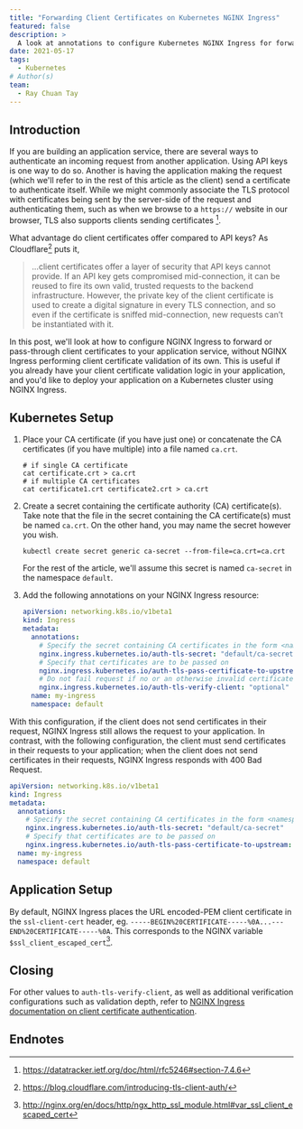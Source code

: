 ```yaml
---
title: "Forwarding Client Certificates on Kubernetes NGINX Ingress"
featured: false
description: >
  A look at annotations to configure Kubernetes NGINX Ingress for forwarding client certificates
date: 2021-05-17
tags:
  - Kubernetes
# Author(s)
team:
  - Ray Chuan Tay
---
```



## Introduction

If you are building an application service, there are several ways to authenticate an incoming request from another application. Using API keys is one way to do so. Another is having the application making the request (which we'll refer to in the rest of this article as the client) send a certificate to authenticate itself. While we might commonly associate the TLS protocol with certificates being sent by the server-side of the request and authenticating them, such as when we browse to a `https://` website in our browser, TLS also supports clients sending certificates [^tls7.4.6].

[^tls7.4.6]: https://datatracker.ietf.org/doc/html/rfc5246#section-7.4.6

What advantage do client certificates offer compared to API keys? As Cloudflare[^Cloudflare] puts it,

> ...client certificates offer a layer of security that API keys cannot provide. If an API key gets compromised mid-connection, it can be reused to fire its own valid, trusted requests to the backend infrastructure. However, the private key of the client certificate is used to create a digital signature in every TLS connection, and so even if the certificate is sniffed mid-connection, new requests can’t be instantiated with it.

[^Cloudflare]: https://blog.cloudflare.com/introducing-tls-client-auth/

In this post, we'll look at how to configure NGINX Ingress to forward or pass-through client certificates to your application service, without NGINX Ingress performing client certificate validation of its own. This is useful if you already have your client certificate validation logic in your application, and you'd like to deploy your application on a Kubernetes cluster using NGINX Ingress.


## Kubernetes Setup

1. Place your CA certificate (if you have just one) or concatenate the CA certificates (if you have multiple) into a file named `ca.crt`.

    ```shell
    # if single CA certificate
    cat certificate.crt > ca.crt
    # if multiple CA certificates
    cat certificate1.crt certificate2.crt > ca.crt
    ```

2. Create a secret containing the certificate authority (CA) certificate(s). Take note that the file in the secret containing the CA certificate(s) must be named `ca.crt`. On the other hand, you may name the secret however you wish.

    ```shell
    kubectl create secret generic ca-secret --from-file=ca.crt=ca.crt
    ```

    For the rest of the article, we'll assume this secret is named `ca-secret` in the namespace `default`.

3. Add the following annotations on your NGINX Ingress resource:

    ```yaml {linenos=false,hl_lines=["5-10"]}
    apiVersion: networking.k8s.io/v1beta1
    kind: Ingress
    metadata:
      annotations:
        # Specify the secret containing CA certificates in the form <namespace>/<secret name>
        nginx.ingress.kubernetes.io/auth-tls-secret: "default/ca-secret"
        # Specify that certificates are to be passed on
        nginx.ingress.kubernetes.io/auth-tls-pass-certificate-to-upstream: "true"
        # Do not fail request if no or an otherwise invalid certificate is provided
        nginx.ingress.kubernetes.io/auth-tls-verify-client: "optional"
      name: my-ingress
      namespace: default
    ```

With this configuration, if the client does not send certificates in their request, NGINX Ingress still allows the request to your application. In contrast, with the following configuration, the client must send certificates in their requests to your application; when the client does not send certificates in their requests, NGINX Ingress responds with 400 Bad Request.

```yaml {linenos=false,hl_lines=["5-8"]}
apiVersion: networking.k8s.io/v1beta1
kind: Ingress
metadata:
  annotations:
    # Specify the secret containing CA certificates in the form <namespace>/<secret name>
    nginx.ingress.kubernetes.io/auth-tls-secret: "default/ca-secret"
    # Specify that certificates are to be passed on
    nginx.ingress.kubernetes.io/auth-tls-pass-certificate-to-upstream: "true"
  name: my-ingress
  namespace: default
```


## Application Setup

By default, NGINX Ingress places the URL encoded-PEM client certificate in the `ssl-client-cert` header, eg. `-----BEGIN%20CERTIFICATE-----%0A...---END%20CERTIFICATE-----%0A`. This corresponds to the NGINX variable `$ssl_client_escaped_cert`[^ssl_client_escaped_cert].

[^ssl_client_escaped_cert]: http://nginx.org/en/docs/http/ngx_http_ssl_module.html#var_ssl_client_escaped_cert


## Closing

For other values to `auth-tls-verify-client`, as well as additional verification configurations such as validation depth, refer to [NGINX Ingress documentation on client certificate authentication](https://kubernetes.github.io/ingress-nginx/user-guide/nginx-configuration/annotations/#client-certificate-authentication).


## Endnotes
